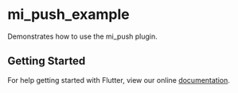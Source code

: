 # mi_push_example

Demonstrates how to use the mi_push plugin.

## Getting Started

For help getting started with Flutter, view our online
[documentation](https://flutter.io/).
